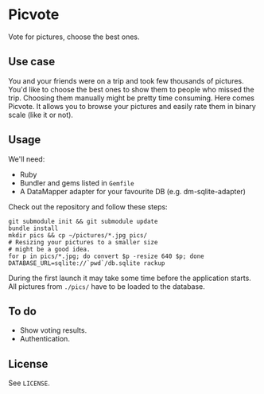 Picvote
=======

Vote for pictures, choose the best ones.

Use case
--------

You and your friends were on a trip and took few thousands of pictures. You'd
like to choose the best ones to show them to people who missed the trip.
Choosing them manually might be pretty time consuming. Here comes Picvote.
It allows you to browse your pictures and easily rate them in binary scale (like
it or not).

Usage
-----

We'll need:

  * Ruby
  * Bundler and gems listed in `Gemfile`
  * A DataMapper adapter for your favourite DB (e.g. dm-sqlite-adapter)

Check out the repository and follow these steps:

    git submodule init && git submodule update
    bundle install
    mkdir pics && cp ~/pictures/*.jpg pics/
    # Resizing your pictures to a smaller size
    # might be a good idea.
    for p in pics/*.jpg; do convert $p -resize 640 $p; done
    DATABASE_URL=sqlite://`pwd`/db.sqlite rackup

During the first launch it may take some time before the application starts. All
pictures from `./pics/` have to be loaded to the database.

To do
-----

  * Show voting results.
  * Authentication.

License
-------

See `LICENSE`.
